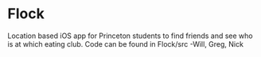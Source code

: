 # Flock
Location based iOS app for Princeton students to find friends and see who is at which eating club. 
Code can be found in Flock/src
-Will, Greg, Nick
